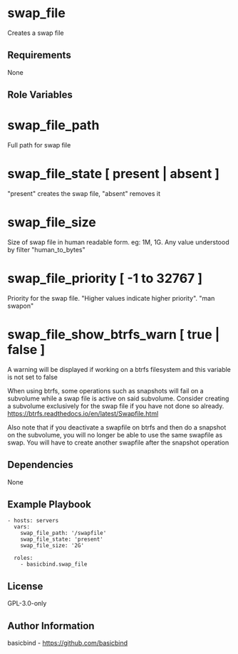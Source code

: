 swap_file
=========

Creates a swap file

Requirements
------------

None

Role Variables
--------------

# swap_file_path

Full path for swap file

# swap_file_state [ present | absent ]

"present" creates the swap file, "absent" removes it

# swap_file_size

Size of swap file in human readable form. eg: 1M, 1G. Any value understood by filter "human_to_bytes"

# swap_file_priority [ -1 to 32767 ]

Priority for the swap file. "Higher values indicate higher priority". "man swapon"

# swap_file_show_btrfs_warn [ true | false ]

A warning will be displayed if working on a btrfs filesystem and
this variable is not set to false

When using btrfs, some operations such as snapshots will fail
on a subvolume while a swap file is active on said subvolume.
Consider creating a subvolume exclusively for the swap file
if you have not done so already.
https://btrfs.readthedocs.io/en/latest/Swapfile.html

Also note that if you deactivate a swapfile on btrfs and then
do a snapshot on the subvolume, you will no longer be able to
use the same swapfile as swap. You will have to create another
swapfile after the snapshot operation


Dependencies
------------

None

Example Playbook
----------------

    - hosts: servers
      vars:
        swap_file_path: '/swapfile'
        swap_file_state: 'present'
        swap_file_size: '2G'

      roles:
        - basicbind.swap_file

License
-------

GPL-3.0-only

Author Information
------------------
basicbind - https://github.com/basicbind
